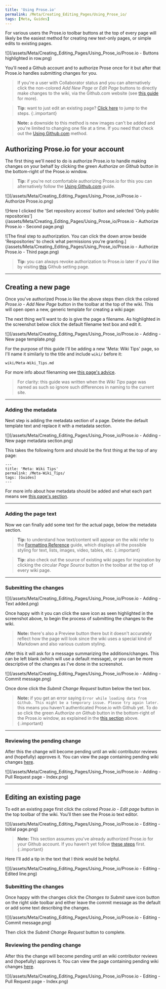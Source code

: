 ```yaml
---
title: 'Using Prose.io'
permalink: /Meta/Creating_Editing_Pages/Using_Prose_io/
tags: [Meta, Guides]
---
```


For various users the Prose.io toolbar buttons at the top of every page will likely be the easiest method for creating new text-only pages, or simple edits to existing pages.

![](/assets/Meta/Creating_Editing_Pages/Using_Prose_io/Prose.io - Buttons highlighted in row.png)

You'll need a Github account and to authorize Prose once for it but after that Prose.io handles submitting changes for you.

> If you're a user with Collaborator status and you can alternatively click the non-colored *Add New Page* or *Edit Page* buttons to directly make changes to the wiki, via the Github.com website (see [this guide](/Meta/Creating_Editing_Pages/Using_Github_com) for more).

> **Tip:** want to just edit an existing page? [Click here](#editing-an-existing-page) to jump to the steps.
{:.important}

> **Note:** a downside to this method is new images can't be added and you're limited to changing one file at a time. If you need that check out the [Using Github.com](/Meta/Creating_Editing_Pages/Using_Github_com) method.

## Authorizing Prose.io for your account

The first thing we'll need to do is authorize Prose.io to handle making changes on your behalf by clicking the green *Authorize on Github* button in the bottom-right of the Prose.io window.

> **Tip:** if you're not comfortable authorizing Prose.io for this you can alternatively follow the [Using Github.com](/Meta/Creating_Editing_Pages/Using_Github_com/) guide.

![](/assets/Meta/Creating_Editing_Pages/Using_Prose_io/Prose.io - Authorize Prose.io.png)

![Here I clicked the 'Set repository access' button and selected 'Only public repositories'](/assets/Meta/Creating_Editing_Pages/Using_Prose_io/Prose.io - Authorize Prose.io - Second page.png)

![The final step to authorization. You can click the down arrow beside 'Respositories' to check what permissions you're granting.](/assets/Meta/Creating_Editing_Pages/Using_Prose_io/Prose.io - Authorize Prose.io - Third page.png)

> **Tip:** you can always revoke authorization to Prose.io later if you'd like by visiting [this](https://github.com/settings/applications) Github setting page. 

---

## Creating a new page

Once you've authorized Prose.io like the above steps then click the colored *Prose.io - Add New Page* button in the toolbar at the top of the wiki. This will open open a new, generic template for creating a wiki page:

The next thing we'll want to do is give the page a filename. As highlighted in the screenshot below click the default filename text box and edit it.

![](/assets/Meta/Creating_Editing_Pages/Using_Prose_io/Prose.io - Adding - New page template.png)

For the purpose of this guide I'll be adding a new 'Meta: Wiki Tips' page, so I'll name it similarly to the title and include `wiki/` before it:

```
wiki/Meta-Wiki_Tips.md
```

For more info about filenaming see [this page's advice](/Meta/Creating_Editing_Pages/Metadata_Organization/#filename-tips).

> For clarity: this guide was written when the *Wiki Tips* page was named as such so ignore such differences in naming to the current site.

---

### Adding the metadata

Next step is adding the metadata section of a page. Delete the default template text and replace it with a metadata section.

![](/assets/Meta/Creating_Editing_Pages/Using_Prose_io/Prose.io - Adding - New page metadata section.png)

This takes the following form and should be the first thing at the top of any page:

```
---
title: 'Meta: Wiki Tips'
permalink: /Meta-Wiki_Tips/
tags: [Guides]
---
``` 

For more info about how metadata should be added and what each part means see [this page's section](/Meta/Creating_Editing_Pages/Metadata_Organization/#main-metadata).

---

### Adding the page text

Now we can finally add some text for the actual page, below the metadata section.

> **Tip:** to understand how text/content will appear on the wiki refer to the [Formatting Reference](/Meta/Formatting_Reference) guide, which displays all the possible styling for text, lists, images, video, tables, etc.
{:.important}

> **Tip:** also check out the source of existing wiki pages for inspiration by clicking the circular *Page Source* button in the toolbar at the top of every wiki page.

---

### Submitting the changes

![](/assets/Meta/Creating_Editing_Pages/Using_Prose_io/Prose.io - Adding - Text added.png)

Once happy with it you can click the save icon as seen highlighted in the screenshot above, to begin the process of submitting the changes to the wiki.

> **Note:** there's also a Preview button there but it doesn't accurately reflect how the page will look since the wiki uses a special kind of Markdown and also various custom styling.

After this it will ask for a message summarizing the additions/changes. This can be left blank (which will use a default message), or you can be more descriptive of the changes as I've done in the screenshot.

![](/assets/Meta/Creating_Editing_Pages/Using_Prose_io/Prose.io - Adding - Commit message.png)

Once done click the *Submit Change Request* button below the text box.

> **Note:** if you get an error saying `Error while loading data from Github. This might be a temporary issue. Please try again later.` this means you haven't authenticated Prose.io with Github yet. To do so click the green *Authorize on Github* button in the bottom-right of the Prose.io window, as explained in the [this section](#authorizing-proseio-for-your-account) above.
{:.important}

---

### Reviewing the pending change

After this the change will become pending until an wiki contributor reviews and (hopefully) approves it. You can view the page containing pending wiki changes [here](https://github.com/mgsvmoddingwiki/mgsvmoddingwiki.github.io/pulls).

![](/assets/Meta/Creating_Editing_Pages/Using_Prose_io/Prose.io - Adding - Pull Request page - Index.png)

---

## Editing an existing page

To edit an existing page first click the colored *Prose.io - Edit page* button in the top toolbar of the wiki. You'll then see the Prose.io text editor.

![](/assets/Meta/Creating_Editing_Pages/Using_Prose_io/Prose.io - Editing - Initial page.png)

> **Note:** This section assumes you've already authorized Prose.io for your Github account. If you haven't yet follow [these steps](#authorizing-proseio-for-your-account) first.
{:.important}

Here I'll add a tip in the text that I think would be helpful.

![](/assets/Meta/Creating_Editing_Pages/Using_Prose_io/Prose.io - Editing - Edited line.png)

### Submitting the changes

Once happy with the changes click the *Changes to Submit* save icon button on the right side toolbar and either leave the commit message as the default or add some text describing the changes. 

![](/assets/Meta/Creating_Editing_Pages/Using_Prose_io/Prose.io - Editing - Commit message.png)

Then click the *Submit Change Request* button to complete.

### Reviewing the pending change

After this the change will become pending until an wiki contributor reviews and (hopefully) approves it. You can view the page containing pending wiki changes [here](https://github.com/mgsvmoddingwiki/mgsvmoddingwiki.github.io/pulls).

![](/assets/Meta/Creating_Editing_Pages/Using_Prose_io/Prose.io - Editing - Pull Request page - Index.png)